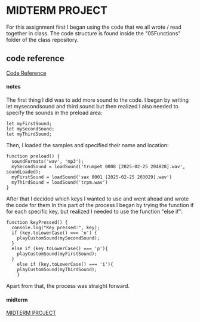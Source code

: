 # MIDTERM PROJECT
For this assignment first I began using the code that we all wrote / read together in class. The code structure is found inside the "05Functions" folder of the class repository.
## code reference
[Code Reference](https://github.com/rdwrome/261sp25/blob/main/05Functions/codealong.js)
#### notes
The first thing I did was to add more sound to the code. I began by writing let mysecondsound and third sound but then realized I also needed to specify the sounds in the preload area:

```
let myFirstSound;
let mySecondSound;
let myThirdSound;
```
Then, I loaded the samples and specified their name and location: 

```
function preload() {
  soundFormats('wav', 'mp3');  
  mySecondSound = loadSound('trumpet 0008 [2025-02-25 204828].wav', soundLoaded);
  myFirstSound = loadSound('sax 0001 [2025-02-25 203029].wav')
  myThirdSound = loadSound('trpm.wav')
}
```
After that I decided which keys I wanted to use and went ahead and wrote the code for them
In this part of the process I began by trying the function if for each specific key, but realized I needed to use the function "else if":

```
function keyPressed() {
  console.log("Key pressed:", key);
  if (key.toLowerCase() === 'o') {
    playCustomSound(mySecondSound);
  } 
  else if (key.toLowerCase() === 'p'){
    playCustomSound(myFirstSound);
  }
    else if (key.toLowerCase() === 'i'){
    playCustomSound(myThirdSound);
    }
```
	
Apart from that, the process was straight forward.

#### midterm 
[MIDTERM PROJECT](https://editor.p5js.org/lcurik/sketches/J94HsnvXg)